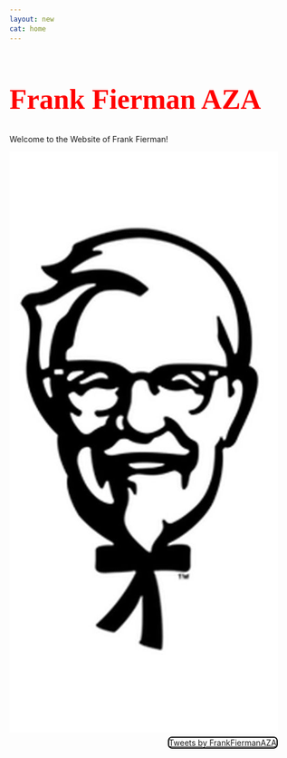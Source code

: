 ```yaml
---
layout: new
cat: home
---
```

<style>
.twitter {
	margin: 5px 30px 5px 10px;
	border: 2px solid Black;
	border-radius: 7px;
	float: right;
	/*box-shadow: 4px 4px 8px 0 rgba(0, 0, 0, 0.2), 6px 6px 20px 0 rgba(0, 0, 0, 0.19), -6px -6px 20px 0 rgba(0, 0, 0, 0.19), -4px -4px 8px 0 rgba(0, 0, 0, 0.2);*/
}

.twitter:hover {
box-shadow: 4px 4px 8px 0 rgba(0, 0, 0, 0.2), 6px 6px 20px 0 rgba(0, 0, 0, 0.19), -6px -6px 20px 0 rgba(0, 0, 0, 0.19), -4px -4px 8px 0 rgba(0, 0, 0, 0.2);
}

h1.welcome {
  font-family: Pacifico;
  font-size: 50px;
  color: red;
}

@keyframes header1 {
    0%   {color:red;}
    12.5%   {color:orange;}
    25%  {color:yellow;}
    37.5%   {color:limegreen;}
    50%  {color:green;}
    62.5%  {color:blue;}
    75%   {color:purple;}
    87.5%   {color:magenta;}
    100% {color:red;}

/*body {
 background-image: url("/images/2233.png");*/

</style>

<h1 class="welcome">Frank Fierman AZA </h1>
<div><p class="welcome">
Welcome to the Website of Frank Fierman!
</p> </div>

<div class="img"><img src="/fiermanks2.jpg"> </div>



<!-- Twitter Timeline -->
<div class="twitter">
<a class="twitter-timeline" data-width="400" data-height="750" data-theme="light" href="https://twitter.com/FrankFiermanAZA">Tweets by FrankFiermanAZA</a> <script async src="//platform.twitter.com/widgets.js" charset="utf-8"></script>
</div>
